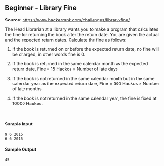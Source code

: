 ## Beginner - Library Fine
__Source__: https://www.hackerrank.com/challenges/library-fine/

The Head Librarian at a library wants you to make a program that calculates the
fine for returning the book after the return date. You are given the actual and
the expected return dates. Calculate the fine as follows:

1. If the book is returned on or before the expected return date, no fine will
be charged, in other words fine is 0.

2. If the book is returned in the same calendar month as the expected return
date, Fine = 15 Hackos × Number of late days

3. If the book is not returned in the same calendar month but in the same calendar
year as the expected return date, Fine = 500 Hackos × Number of late months

4. If the book is not returned in the same calendar year, the fine is fixed at
10000 Hackos.
<br>

#### Sample Input
```
9 6 2015
6 6 2015
```

#### Sample Output
```
45
```
